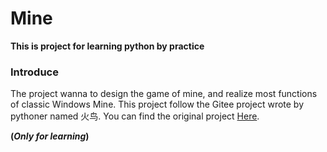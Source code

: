 # Mine
__This is project for learning python by practice__
### Introduce
The project wanna to design the game of mine, and realize most 
functions of classic Windows Mine. This project follow the Gitee project
wrote by pythoner named 火鸟. You can find the original project [Here](https://gitee.com/jerryshensjf/PyMine).

__(_Only for learning_)__
